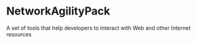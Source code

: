 # NetworkAgilityPack
A set of tools that help developers to interact with Web and other Internet resources
